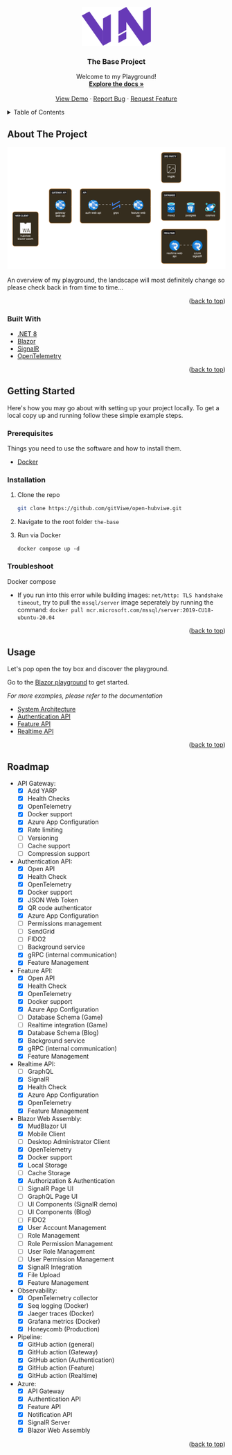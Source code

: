 <!-- PROJECT LOGO -->
<br />
<div align="center">
  <a href="https://github.com/gitViwe/open-hubviwe">
    <img src="images/Logo.svg" alt="Logo" width="160" height="90">
  </a>

<h3 align="center">The Base Project</h3>

  <p align="center">
    Welcome to my Playground!
    <br />
    <a href="#usage"><strong>Explore the docs »</strong></a>
    <br />
    <br />
    <a href="https://victorious-sand-022f5b51e.4.azurestaticapps.net" target="_blank">View Demo</a>
    ·
    <a href="https://github.com/gitViwe/open-hubviwe/issues">Report Bug</a>
    ·
    <a href="https://github.com/gitViwe/open-hubviwe/issues">Request Feature</a>
  </p>
</div>


<!-- TABLE OF CONTENTS -->
<details>
  <summary>Table of Contents</summary>
  <ol>
    <li>
      <a href="#about-the-project">About The Project</a>
      <ul>
        <li><a href="#built-with">Built With</a></li>
      </ul>
    </li>
    <li>
      <a href="#getting-started">Getting Started</a>
      <ul>
        <li><a href="#prerequisites">Prerequisites</a></li>
        <li><a href="#installation">Installation</a></li>
      </ul>
    </li>
    <li><a href="#usage">Usage</a></li>
    <li><a href="#roadmap">Roadmap</a></li>
    <li><a href="#license">License</a></li>
    <li><a href="#contact">Contact</a></li>
    <li><a href="#acknowledgments">Acknowledgments</a></li>
  </ol>
</details>


<!-- ABOUT THE PROJECT -->
## About The Project

![Product Name Screen Shot][services-diagram-screenshot]

An overview of my playground, the landscape will most definitely change so please check back in from time to time...

<p align="right">(<a href="#top">back to top</a>)</p>


### Built With

* [.NET 8](https://dotnet.microsoft.com/en-us/download/dotnet/8.0)
* [Blazor](https://dotnet.microsoft.com/en-us/apps/aspnet/web-apps/blazor)
* [SignalR](https://dotnet.microsoft.com/en-us/apps/aspnet/signalr)
* [OpenTelemetry](https://opentelemetry.io)

<p align="right">(<a href="#top">back to top</a>)</p>


<!-- GETTING STARTED -->
## Getting Started

Here's how you may go about with setting up your project locally.
To get a local copy up and running follow these simple example steps.

### Prerequisites

Things you need to use the software and how to install them.
* [Docker](https://www.docker.com/)

### Installation

1. Clone the repo
   ```sh
   git clone https://github.com/gitViwe/open-hubviwe.git
   ```
2. Navigate to the root folder `the-base`

3. Run via Docker
   ```
   docker compose up -d
   ```

### Troubleshoot

Docker compose
* If you run into this error while building images: `net/http: TLS handshake timeout`,
   try to pull the `mssql/server` image seperately by running the command: `docker pull mcr.microsoft.com/mssql/server:2019-CU18-ubuntu-20.04`

<p align="right">(<a href="#top">back to top</a>)</p>


<!-- USAGE EXAMPLES -->
## Usage

Let's pop open the toy box and discover the playground.

Go to the [Blazor playground](http://localhost:5062/) to get started.

_For more examples, please refer to the documentation_
* [System Architecture](/documentation/architecture.md)
* [Authentication API](/documentation/authentication-api.md)
* [Feature API](/documentation/feature-api.md)
* [Realtime API](/documentation/realtime-api.md)

<p align="right">(<a href="#top">back to top</a>)</p>



<!-- ROADMAP -->
## Roadmap

- API Gateway:
    - [x] Add YARP
    - [x] Health Checks
    - [x] OpenTelemetry
    - [x] Docker support
    - [x] Azure App Configuration
    - [x] Rate limiting
    - [ ] Versioning
    - [ ] Cache support
    - [ ] Compression support
- Authentication API:
    - [x] Open API
    - [x] Health Check
    - [x] OpenTelemetry
    - [x] Docker support
    - [x] JSON Web Token
    - [x] QR code authenticator
    - [x] Azure App Configuration
    - [ ] Permissions management
    - [ ] SendGrid
    - [ ] FIDO2
    - [ ] Background service
    - [x] gRPC (internal communication)
    - [x] Feature Management
- Feature API:
    - [x] Open API
    - [x] Health Check
    - [x] OpenTelemetry
    - [x] Docker support
    - [x] Azure App Configuration
    - [ ] Database Schema (Game)
    - [ ] Realtime integration (Game)
    - [x] Database Schema (Blog)
    - [x] Background service
    - [x] gRPC (internal communication)
    - [x] Feature Management
- Realtime API:
    - [ ] GraphQL
    - [x] SignalR
    - [x] Health Check
    - [x] Azure App Configuration
    - [x] OpenTelemetry
    - [x] Feature Management
- Blazor Web Assembly:
    - [x] MudBlazor UI
    - [x] Mobile Client
    - [ ] Desktop Administrator Client
    - [x] OpenTelemetry
    - [x] Docker support
    - [x] Local Storage
    - [ ] Cache Storage
    - [x] Authorization & Authentication
    - [ ] SignalR Page UI
    - [ ] GraphQL Page UI
    - [ ] UI Components (SignalR demo)
    - [ ] UI Components (Blog)
    - [ ] FIDO2
    - [x] User Account Management
    - [ ] Role Management
    - [ ] Role Permission Management
    - [ ] User Role Management
    - [ ] User Permission Management
    - [x] SignalR Integration
    - [x] File Upload
    - [x] Feature Management
- Observability:
    - [x] OpenTelemetry collector
    - [x] Seq logging (Docker)
    - [x] Jaeger traces (Docker)
    - [x] Grafana metrics (Docker)
    - [x] Honeycomb (Production)
- Pipeline:
    - [x] GitHub action (general)
    - [x] GitHub action (Gateway)
    - [x] GitHub action (Authentication)
    - [x] GitHub action (Feature)
    - [x] GitHub action (Realtime)
- Azure:
    - [x] API Gateway
    - [x] Authentication API
    - [x] Feature API
    - [x] Notification API
    - [x] SignalR Server
    - [x] Blazor Web Assembly

<p align="right">(<a href="#top">back to top</a>)</p>


<!-- MARKDOWN LINKS & IMAGES -->
<!-- https://www.markdownguide.org/basic-syntax/#reference-style-links -->
[contributors-shield]: https://img.shields.io/github/contributors/gitViwe/CleanArchitecture.svg?style=for-the-badge
[contributors-url]: https://github.com/gitViwe/CleanArchitecture/graphs/contributors
[forks-shield]: https://img.shields.io/github/forks/gitViwe/CleanArchitecture.svg?style=for-the-badge
[forks-url]: https://github.com/gitViwe/CleanArchitecture/network/members
[stars-shield]: https://img.shields.io/github/stars/gitViwe/CleanArchitecture.svg?style=for-the-badge
[stars-url]: https://github.com/gitViwe/CleanArchitecture/stargazers
[issues-shield]: https://img.shields.io/github/issues/gitViwe/CleanArchitecture.svg?style=for-the-badge
[issues-url]: https://github.com/gitViwe/CleanArchitecture/issues
[license-shield]: https://img.shields.io/github/license/gitViwe/CleanArchitecture.svg?style=for-the-badge
[license-url]: https://github.com/gitViwe/CleanArchitecture/blob/master/LICENSE.txt
[linkedin-shield]: https://img.shields.io/badge/-LinkedIn-black.svg?style=for-the-badge&logo=linkedin&colorB=555
[linkedin-url]: https://linkedin.com/in/linkedin_username
[product-screenshot]: images/services-diagram.svg
[services-diagram-screenshot]: images/services-diagram.svg
[auth-api-diagram-screenshot]: images/auth-api-diagram.svg
[feature-api-diagram-screenshot]: images/feature-api-diagram.svg
[architecture-screenshot]: images/architecture-diagram.svg